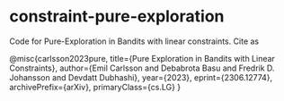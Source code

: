 # constraint-pure-exploration

Code for Pure-Exploration in Bandits with linear constraints. Cite as

@misc{carlsson2023pure,
      title={Pure Exploration in Bandits with Linear Constraints}, 
      author={Emil Carlsson and Debabrota Basu and Fredrik D. Johansson and Devdatt Dubhashi},
      year={2023},
      eprint={2306.12774},
      archivePrefix={arXiv},
      primaryClass={cs.LG}
}
